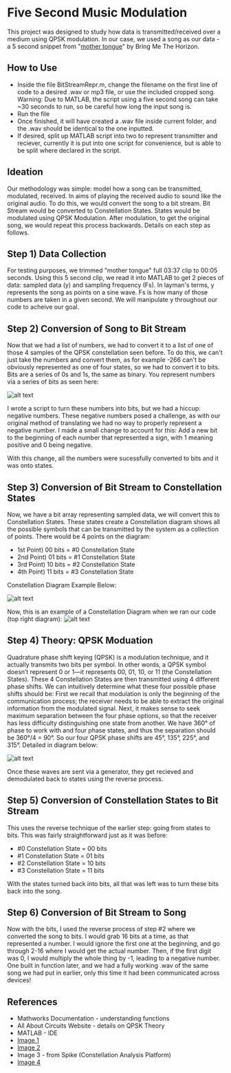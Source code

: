 # Five Second Music Modulation
This project was designed to study how data is transmitted/received over a medium using QPSK modulation. In our case, we used a song as our data - a 5 second snippet
from "[mother tongue](https://www.youtube.com/watch?v=-aC_TSkGvPw)" by Bring Me The Horizon. 

## How to Use
* Inside the file BitStreamRepr.m, change the filename on the first line of code to a desired .wav or mp3 file, or use the included cropped song. Warning: Due to MATLAB, the script using a five second song can take ~30 seconds to run, so be careful how long the input song is.
* Run the file
* Once finished, it will have created a .wav file inside current folder, and the .wav should be identical to the one inputted.
* If desired, split up MATLAB script into two to represent transmitter and reciever, currently it is put into one script for convenience, but is able to be split where declared in the script.


## Ideation
Our methodology was simple: model how a song can be transmitted, modulated, received. In aims of playing the received audio to sound like the original audio. To do this, we would convert the song
to a bit stream. Bit Stream would be converted to Constellation States. States would be modulated using QPSK Modulation. After modulation, to get the original song, we would repeat this process backwards.
Details on each step as follows.

## Step 1) Data Collection
For testing purposes, we trimmed "mother tongue" full 03:37 clip to 00:05 seconds. Using this 5 second clip, we read it into MATLAB to get 2 pieces of data: sampled data (y) and sampling frequency
(Fs). In layman's terms, y represents the song as points on a sine wave. Fs is how many of those numbers are taken in a given second. We will manipulate y throughout our code to acheive our goal.

## Step 2) Conversion of Song to Bit Stream
Now that we had a list of numbers, we had to convert it to a list of one of those 4 samples of the QPSK constellation seen before. To do this, we can't just take the numbers and convert them, as for example -266 can't be obviously represented as one of four states, so we had to convert it to bits. Bits are a series of 0s and 1s, the same as binary. You represent numbers via a series of bits as seen here:

![alt text](Spotify-Data-Transmission-Workflow/pic1.png)

I wrote a script to turn these numbers into bits, but we had a hiccup: negative numbers. These negative numbers posed a challenge, as with our original method of translating we had no way to properly represent a negative number. I made a small change to account for this: Add a new bit to the beginning of each number that represented a sign, with 1 meaning positive and 0 being negative.

With this change, all the numbers were sucessfully converted to bits and it was onto states.

## Step 3) Conversion of Bit Stream to Constellation States
Now, we have a bit array representing sampled data, we will convert this to Constellation States. These states create a Constellation diagram shows all the possible symbols that can be
transmitted by the system as a collection of points. There would be 4 points on the diagram:
* 1st Point) 00 bits = #0 Constellation State
* 2nd Point) 01 bits = #1 Constellation State
* 3rd Point) 10 bits = #2 Constellation State
* 4th Point) 11 bits = #3 Constellation State

Constellation Diagram Example Below:

![alt text](FiveSecondSong/Images/constGraph.png)

Now, this is an example of a Constellation Diagram when we ran our code (top right diagram):
![alt text](FiveSecondSong/Images/ConstPhoto.jpg)

## Step 4) Theory: QPSK Moduation
Quadrature phase shift keying (QPSK) is a modulation technique, and it actually transmits two bits per symbol. In other words, a QPSK symbol doesn’t represent 0 or 1—it
represents 00, 01, 10, or 11 (the Constellation States). These 4 Constellation States are then transmitted using 4 different phase shifts. We can intuitively determine what these four possible phase shifts should be: First we recall that modulation is only the beginning of the communication process; the receiver needs to be able to extract the original information from the modulated signal. Next, it makes sense to seek maximum separation between the four phase options, so that the receiver has less difficulty distinguishing one state from another. We have 360° of phase to work with and four phase states, and thus the separation should be 360°/4 = 90°. So our four QPSK phase shifts are 45°, 135°, 225°, and 315°. Detailed in diagram below:

![alt text](FiveSecondSong/Images/QPSKDiagram.webp)

Once these waves are sent via a generator, they get recieved and demodulated back to states using the reverse process.
## Step 5) Conversion of Constellation States to Bit Stream

This uses the reverse technique of the earlier step: going from states to bits. This was fairly straightforward just as it was before:

* #0 Constellation State = 00 bits
* #1 Constellation State = 01 bits
* #2 Constellation State = 10 bits
* #3 Constellation State = 11 bits

With the states turned back into bits, all that was left was to turn these bits back into the song.

## Step 6) Conversion of Bit Stream to Song

Now with the bits, I used the reverse process of step #2 where we converted the song to bits. I would grab 16 bits at a time, as that represented a number. I would ignore the first one at the beginning, and go through 2-16 where I would get the actual number. Then, if the first digit was 0, I would multiply the whole thing by -1, leading to a negative number. One built in function later, and we had a fully working .wav of the same song we had put in earlier, only this time it had been communicated across devices!

## References
* Mathworks Documentation - understanding functions
* All About Circuits Website - details on QPSK Theory
* MATLAB - IDE
* [Image 1](https://knowthecode.io/labs/basics-of-digitizing-data/episode-5)
* [Image 2](https://www.techglads.com/cse/sem3/qpsk/)
* Image 3 - from Spike (Constellation Analysis Platform)
* [Image 4](https://www.allaboutcircuits.com/technical-articles/quadrature-phase-shift-keying-qpsk-modulation/)
